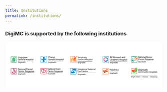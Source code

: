 ```yaml
---
title: Institutions
permalink: /institutions/
---
```


### DigiMC is supported by the following institutions

![SingHealth Logos](/images/singhealth_institutions_logos-01.png)
